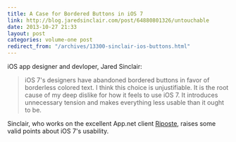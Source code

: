 ```yaml
---
title: A Case for Bordered Buttons in iOS 7
link: http://blog.jaredsinclair.com/post/64880801326/untouchable
date: 2013-10-27 21:33
layout: post
categories: volume-one post
redirect_from: "/archives/13300-sinclair-ios-buttons.html"
---
```



iOS app designer and devloper, Jared Sinclair:

> iOS 7's designers have abandoned bordered buttons in favor of borderless colored text. I think this choice is unjustifiable. It is the root cause of my deep dislike for how it feels to use iOS 7. It introduces unnecessary tension and makes everything less usable than it ought to be.

Sinclair, who works on the excellent App.net client [Riposte](http://riposteapp.net), raises some valid points about iOS 7's usability.

